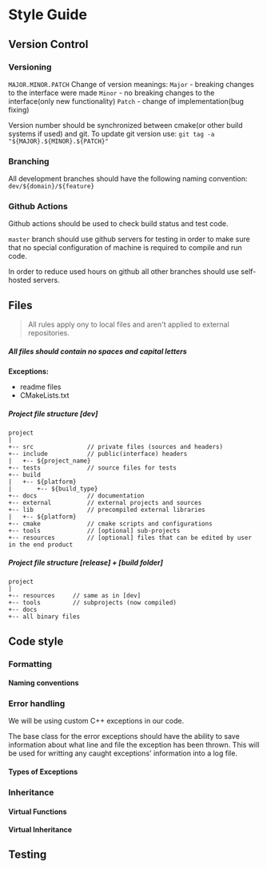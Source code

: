 # Style Guide

## Version Control

### Versioning
`MAJOR.MINOR.PATCH`
Change of version meanings:
`Major` - breaking changes to the interface were made 
`Minor` - no breaking changes to the interface(only new functionality)
`Patch` - change of implementation(bug fixing)

Version number should be synchronized between cmake(or other build systems if used) and git.
To update git version use:
`git tag -a "${MAJOR}.${MINOR}.${PATCH}"`


### Branching

All development branches should have the following naming convention:
`dev/${domain}/${feature}`


### Github Actions

Github actions should be used to check build status and test code.

`master` branch should use github servers for testing in order to make sure that no special configuration of machine is required to compile and run code.

In order to reduce used hours on github all other branches should use self-hosted servers.


## Files

> All rules apply ony to local files and aren't applied to external repositories.

##### All files should contain no spaces and capital letters
**Exceptions:** 
+ readme files  
+ CMakeLists.txt

##### Project file structure [dev]
```
project
|
+-- src               // private files (sources and headers)
+-- include           // public(interface) headers
|   +-- ${project_name}
+-- tests             // source files for tests
+-- build
|   +-- ${platform}
|       +-- ${build_type}
+-- docs              // documentation
+-- external          // external projects and sources
+-- lib               // precompiled external libraries
|   +-- ${platform}
+-- cmake             // cmake scripts and configurations
+-- tools             // [optional] sub-projects
+-- resources         // [optional] files that can be edited by user in the end product
```

##### Project file structure [release] + [build folder]

```
project
|
+-- resources     // same as in [dev]
+-- tools         // subprojects (now compiled)
+-- docs
+-- all binary files
```


## Code style

### Formatting 
#### Naming conventions
#### 

### Error handling
We will be using custom C++ exceptions in our code.

The base class for the error exceptions should have the ability to save information about what line and file the exception has been thrown. This will be used for writting any caught exceptions' information into a log file.

#### Types of Exceptions

### Inheritance

#### Virtual Functions
#### Virtual Inheritance


## Testing
